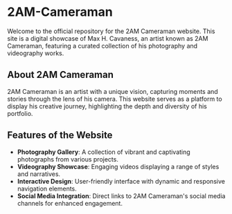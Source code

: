 # 2AM-Cameraman

Welcome to the official repository for the 2AM Cameraman website. This site is a digital showcase of Max H. Cavaness, an artist known as 2AM Cameraman, featuring a curated collection of his photography and videography works.

## About 2AM Cameraman

2AM Cameraman is an artist with a unique vision, capturing moments and stories through the lens of his camera. This website serves as a platform to display his creative journey, highlighting the depth and diversity of his portfolio.

## Features of the Website

- **Photography Gallery**: A collection of vibrant and captivating photographs from various projects.
- **Videography Showcase**: Engaging videos displaying a range of styles and narratives.
- **Interactive Design**: User-friendly interface with dynamic and responsive navigation elements.
- **Social Media Integration**: Direct links to 2AM Cameraman's social media channels for enhanced engagement.
